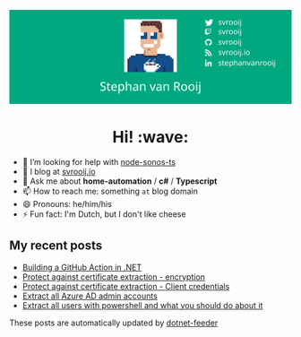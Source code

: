 [![Social banner for svrooij](https://github.com/svrooij/svrooij/raw/main/assets/social_banner.svg)](https://svrooij.io)

<h1 align='center'> Hi! :wave:</h1>

- 🤔 I’m looking for help with [node-sonos-ts](https://github.com/svrooij/node-sonos-ts)
- :notebook: I blog at [svrooij.io](https://svrooij.io)
- 💬 Ask me about **home-automation** / **c#** / **Typescript**
- 📫 How to reach me: something `at` blog domain
- 😄 Pronouns: he/him/his
- ⚡ Fun fact: I'm Dutch, but I don't like cheese

## My recent posts

<!-- start posts -->
- [Building a GitHub Action in .NET](https://svrooij.io/2022/06/09/building-github-action-in-net/)
- [Protect against certificate extraction - encryption](https://svrooij.io/2022/06/01/certificate-extraction-encryption/)
- [Protect against certificate extraction - Client credentials](https://svrooij.io/2022/05/27/certificate-extraction-client-credentials/)
- [Extract all Azure AD admin accounts](https://svrooij.io/2022/05/17/extract-azure-admins/)
- [Extract all users with powershell and what you should do about it](https://svrooij.io/2022/05/16/extract-all-users-with-powershell/)
<!-- end posts -->

These posts are automatically updated by [dotnet-feeder](https://github.com/svrooij/dotnet-feeder)
